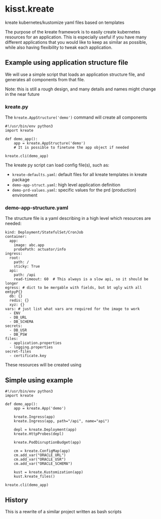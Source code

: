 # kisst.kreate
kreate kubernetes/kustomize yaml files based on templates

The purpose of the kreate framework is to easily create
kubernetes resources for an application.
This is especially useful if you have many different applications
that you would like to keep as similar as possible,
while also having flexibility to tweak each application.

## Example using application structure file
We will use a simple script that loads an application structure file,
and generates all components from that file.

Note: this is still a rough design, and many details and names might
change in the near future
### kreate.py
The `kreate.AppStructure('demo')` command will create all components
```
#!/usr/bin/env python3
import kreate

def demo_app():
    app = kreate.AppStructure('demo')
    # It is possible to finetune the app object if needed

kreate.cli(demo_app)
```

The kreate py script can load config file(s), such as:
- `kreate-defaults.yaml`: default files for all kreate templates in kreate package
- `demo-app-struct.yaml`: high level application definition
- `demo-prd-values.yaml`: specific values for the prd (production) environment

### demo-app-structure.yaml
The structure file is a yaml describing in a high level which resources
are needed:
```
kind: Deployment/StatefulSet/CronJob
container:
  app:
    image: abc.app
    probePath: actuator/info
ingress:
  root:
    path: /
    sticky: True
  api:
    path: /api
    read-timeout: 60  # This always is a slow api, so it should be longer
egress: # dict to be mergable with fields, but bt ugly with all emtpyP{}
  db: {}
  redis: {}
  xyz: {}
vars: # just list what vars are required for the image to work
  - ENV
  - DB_URL
  - DB_SCHEMA
secrets:
  - DB_USR
  - DB_PSW
files:
  - application.properties
  - logging.properties
secret-files
  - certificate.key
```
These resources will be created using


## Simple using example
```
#!/usr/bin/env python3
import kreate

def demo_app():
    app = kreate.App('demo')

    kreate.Ingress(app)
    kreate.Ingress(app, path="/api", name="api")

    depl = kreate.Deployment(app)
    kreate.HttpProbes(depl)

    kreate.PodDisruptionBudget(app)

    cm = kreate.ConfigMap(app)
    cm.add_var("ORACLE_URL")
    cm.add_var("ORACLE_USR")
    cm.add_var("ORACLE_SCHEMA")

    kust = kreate.Kustomization(app)
    kust.kreate_files()

kreate.cli(demo_app)
```


## History
This is a rewrite of a similar project written as bash scripts
